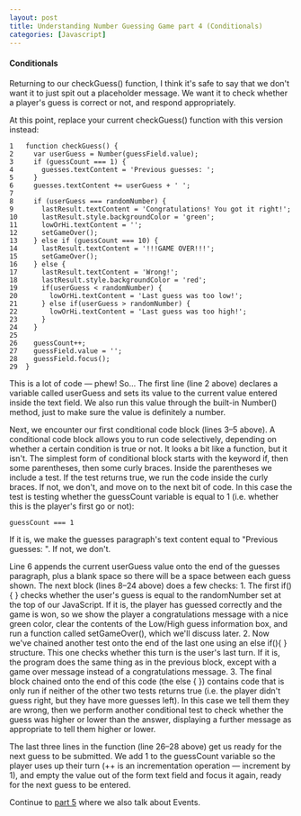```yaml
---
layout: post
title: Understanding Number Guessing Game part 4 (Conditionals)
categories: [Javascript]
---
```


#### Conditionals
Returning to our checkGuess() function, I think it's safe to say that we don't want it to just spit out a placeholder message. We want it to check whether a player's guess is correct or not, and respond appropriately.

At this point, replace your current checkGuess() function with this version instead:

	1	function checkGuess() {
	2	  var userGuess = Number(guessField.value);
	3	  if (guessCount === 1) {
	4	    guesses.textContent = 'Previous guesses: ';
	5	  }
	6	  guesses.textContent += userGuess + ' ';
	7
	8	  if (userGuess === randomNumber) {
	9	    lastResult.textContent = 'Congratulations! You got it right!';
	10	    lastResult.style.backgroundColor = 'green';
	11	    lowOrHi.textContent = '';
	12	    setGameOver();
	13	  } else if (guessCount === 10) {
	14	    lastResult.textContent = '!!!GAME OVER!!!';
	15	    setGameOver();
	16	  } else {
	17	    lastResult.textContent = 'Wrong!';
	18	    lastResult.style.backgroundColor = 'red';
	19	    if(userGuess < randomNumber) {
	20	      lowOrHi.textContent = 'Last guess was too low!';
	21	    } else if(userGuess > randomNumber) {
	22	      lowOrHi.textContent = 'Last guess was too high!';
	23	    }
	24	  }
	25
	26	  guessCount++;
	27	  guessField.value = '';
	28	  guessField.focus();
	29	}
This is a lot of code — phew! 
So...
The first line (line 2 above) declares a variable called userGuess and sets its value to the current value entered inside the text field. We also run this value through the built-in Number() method, just to make sure the value is definitely a number.

Next, we encounter our first conditional code block (lines 3–5 above). A conditional code block allows you to run code selectively, depending on whether a certain condition is true or not. It looks a bit like a function, but it isn't. The simplest form of conditional block starts with the keyword if, then some parentheses, then some curly braces. Inside the parentheses we include a test. If the test returns true, we run the code inside the curly braces. If not, we don't, and move on to the next bit of code. In this case the test is testing whether the guessCount variable is equal to 1 (i.e. whether this is the player's first go or not):
	
	guessCount === 1
If it is, we make the guesses paragraph's text content equal to "Previous guesses: ". If not, we don't.

Line 6 appends the current userGuess value onto the end of the guesses paragraph, plus a blank space so there will be a space between each guess shown.
The next block (lines 8–24 above) does a few checks:
	1. The first if(){ } checks whether the user's guess is equal to the randomNumber set at the top of our JavaScript. If it is, the player has guessed correctly and the game is won, so we show the player a congratulations message with a nice green color, clear the contents of the Low/High guess information box, and run a function called setGameOver(), which we'll discuss later.
	2. Now we've chained another test onto the end of the last one using an else if(){ } structure. This one checks whether this turn is the user's last turn. If it is, the program does the same thing as in the previous block, except with a game over message instead of a congratulations message.
	3. The final block chained onto the end of this code (the else { }) contains code that is only run if neither of the other two tests returns true (i.e. the player didn't guess right, but they have more guesses left). In this case we tell them they are wrong, then we perform another conditional test to check whether the guess was higher or lower than the answer, displaying a further message as appropriate to tell them higher or lower.

The last three lines in the function (line 26–28 above) get us ready for the next guess to be submitted. We add 1 to the guessCount variable so the player uses up their turn (++ is an incrementation operation — increment by 1), and empty the value out of the form text field and focus it again, ready for the next guess to be entered.

Continue to [part 5](https://reizariva-hale.github.io/understanding-number-guessing-game-part5/) where we also talk about Events.
